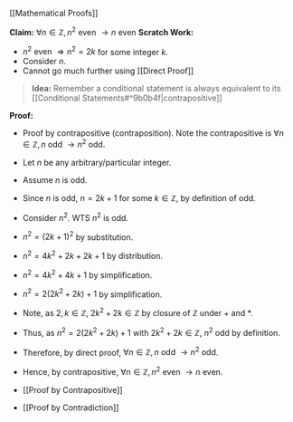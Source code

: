 [[Mathematical Proofs]]

<b>Claim:</b> $\forall n \in \mathbb{Z}, n^2 \text{ even } \rightarrow n \text { even}$
<b>Scratch Work:</b>
- $n^2 \text{ even } \Rightarrow n^2 = 2k$ for some integer $k$.
- Consider $n$.
- Cannot go much further using [[Direct Proof]] 

><b>Idea:</b> Remember a conditional statement is always equivalent to its [[Conditional Statements#^9b0b4f|contrapositive]]

<b>Proof:</b>
- Proof by contrapositive (contraposition). Note the contrapositive is $\forall n \in \mathbb{Z}, n \text{ odd } \rightarrow n^2 \text{ odd}$.
- Let $n$ be any arbitrary/particular integer.
- Assume $n$ is odd.
- Since $n$ is odd, $n = 2k + 1$ for some $k \in \mathbb{Z}$, by definition of odd.
- Consider $n^2$. WTS $n^2$ is odd.
- $n^2 = (2k+1)^2$ by substitution.
- $n^2 = 4k^2+2k+2k+1$ by distribution.
- $n^2 = 4k^2 + 4k + 1$ by simplification.
- $n^2=2(2k^2+2k)+1$ by simplification.
- Note, as $2,k \in \mathbb{Z}$, $2k^2+2k \in \mathbb{Z}$ by closure of $\mathbb{Z}$ under $+$ and $*$.
- Thus, as $n^2 = 2(2k^2+2k)+1$ with $2k^2+2k \in \mathbb{Z}$, $n^2$ odd by definition.
- Therefore, by direct proof, $\forall n \in \mathbb{Z}, n \text{ odd } \rightarrow n^2 \text{ odd}$.
- Hence, by contrapositive, $\forall n \in \mathbb{Z}, n^2 \text{ even } \rightarrow n \text { even}$.

- [[Proof by Contrapositive]]
- [[Proof by Contradiction]]
